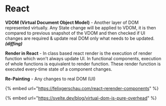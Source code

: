 # React

**VDOM \(Virtual Document Object Model\)** - Another layer of DOM represented virtually. Any State change will be applied to VDOM, it is then compared to previous snapshot of the VDOM and then checked if UI changes are required & update real DOM only what needs to be updated. _**\(diffing\)**_

**Render in React** - In class based react render is the execution of render function which won't always update UI. In functional components, execution of whole functions is equivalent to render function. These render function is executed every-time state of a component changes.

**Re-Painting** - Any changes to real DOM \(UI\)

{% embed url="https://felixgerschau.com/react-rerender-components" %}

{% embed url="https://svelte.dev/blog/virtual-dom-is-pure-overhead" %}







